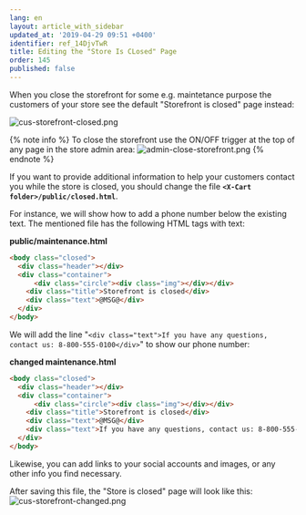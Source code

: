 ```yaml
---
lang: en
layout: article_with_sidebar
updated_at: '2019-04-29 09:51 +0400'
identifier: ref_14DjvTwR
title: Editing the "Store Is CLosed" Page
order: 145
published: false
---
```

When you close the storefront for some e.g. maintetance purpose the customers of your store see the default "Storefront is closed" page instead:

![cus-storefront-closed.png]({{site.baseurl}}/attachments/ref_14DjvTwR/cus-storefront-closed.png)

{% note info %}
To close the storefront use the ON/OFF trigger at the top of any page in the store admin area:
![admin-close-storefront.png]({{site.baseurl}}/attachments/ref_14DjvTwR/admin-close-storefront.png)
{% endnote %}

If you want to provide additional information to help your customers contact you while the store is closed, you should change the file **`<X-Cart folder>/public/closed.html`**. 

For instance, we will show how to add a phone number below the existing text. The mentioned file has the following HTML tags with text:

**public/maintenance.html**

```html
<body class="closed">
  <div class="header"></div>
  <div class="container">
      <div class="circle"><div class="img"></div></div>
    <div class="title">Storefront is closed</div>
    <div class="text">@MSG@</div>
  </div>
</body>
```

We will add the line "`<div class="text">If you have any questions, contact us: 8-800-555-0100</div>`" to show our phone number:

**changed maintenance.html**

```html
<body class="closed">
  <div class="header"></div>
  <div class="container">
      <div class="circle"><div class="img"></div></div>
    <div class="title">Storefront is closed</div>
    <div class="text">@MSG@</div>
    <div class="text">If you have any questions, contact us: 8-800-555-0100</div>
  </div>
</body>
```

Likewise, you can add links to your social accounts and images, or any other info you find necessary. 

After saving this file, the "Store is closed" page will look like this:
![cus-storefront-changed.png]({{site.baseurl}}/attachments/ref_14DjvTwR/cus-storefront-changed.png)
